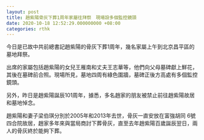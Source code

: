 ```yaml
---
layout: post
title: 趙紫陽骨灰下葬1周年家屬往拜祭　現場設多個監控鏡頭
date: 2020-10-18 12:52:29.000000000 +08:00
categories: rthk
---
```


今日是已故中共前總書記趙紫陽的骨灰下葬1周年，幾名家屬上午到北京昌平區的墓地拜祭。

出席的家屬包括趙紫陽的女兒王雁南和丈夫王志華等，他們向父母墓碑獻上鮮花，其後在墓碑前合照。現場所見，墓地四周有綠色圍牆，墓碑正後方高處有多個監控鏡頭。

另外，昨日是趙紫陽誕辰101周年，據悉，多名趙家的朋友被禁止前往趙紫陽故居和墓地悼念。

趙紫陽和妻子梁伯琪分別於2005年和2013年去世，骨灰一直安放在富強胡同 6號四合院故居，趙家多年來與當局商討下葬骨灰，直至去年趙紫陽百歲誕辰翌日，兩人的骨灰終於能夠下葬。
